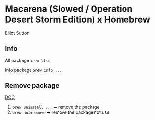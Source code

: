 # Macarena (Slowed / Operation Desert Storm Edition) x Homebrew

Elliot Sutton

## Info

All package
`brew list`

Info package
`brew info ...`

## Remove package

[DOC](https://stackoverflow.com/a/66719581/21670678)

1. `brew uninstall ...` ➡︎ remove the package
2. `brew autoremove` ➡︎ remove the package not use
